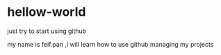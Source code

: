 # hellow-world
just try to start using github


my name is feif.pan ,i will learn how to use github managing my projects
